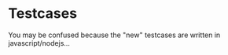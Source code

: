 Testcases
===========================

You may be confused because the "new" testcases are written in javascript/nodejs...